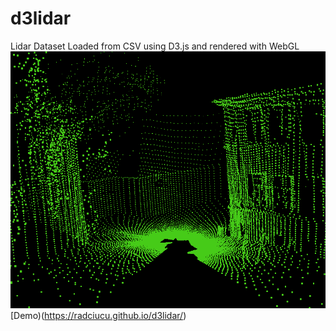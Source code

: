 # d3lidar
Lidar Dataset Loaded from CSV using D3.js and rendered with WebGL
![](https://github.com/RaduCiucu/d3lidar/blob/master/splash.png)
[Demo)(https://radciucu.github.io/d3lidar/)
